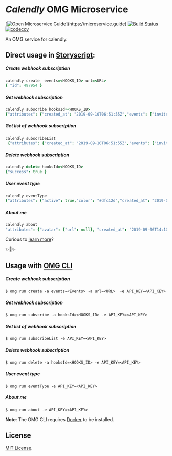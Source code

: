 # _Calendly_ OMG Microservice

[![Open Microservice Guide](https://img.shields.io/badge/OMG%20Enabled-👍-green.svg?)](https://microservice.guide)
[![Build Status](https://travis-ci.com/omg-services/calendly.svg?branch=master)](https://travis-ci.com/omg-services/calendly)
[![codecov](https://codecov.io/gh/omg-services/calendly/branch/master/graph/badge.svg)](https://codecov.io/gh/omg-services/calendly)

An OMG service for calendly.

## Direct usage in [Storyscript](https://storyscript.io/):

##### Create webhook subscription 
```coffee
calendly create  events=<HOOKS_ID> url=<URL> 
{ "id": 497954 }
```
##### Get webhook subscription 
```coffee
calendly subscribe hooksId=<HOOKS_ID>
{"attributes": {"created_at": "2019-09-10T06:51:55Z","events": ["invitee.created"],"state": "active","url": "https://blah.foo/bar"},"id": 497836,"type": "hooks"}
```
##### Get list of webhook subscription
```coffee
calendly subscribeList
 {"attributes": {"created_at": "2019-09-10T06:51:55Z","events": ["invitee.created"],"state": "active",  "url": "https://blah.foo/bar" },"id": 497836,"type": "hooks" }
```
##### Delete webhook subscription
```coffee
calendly delete hooksId=<HOOKS_ID>
{"success": true }
```
##### User event type 
```coffee
calendly eventType
{"attributes": {"active": true,"color": "#dfc12d","created_at": "2019-09-06T14:11:34Z","description": null,"duration": 15,"location":null,"name": "15 Minute Meeting","slug": "15min","updated_at": "2019-09-06T14:11:34Z","url": "https://calendly.com/demot636/15min"},"id": "HFBKCTZQZLEX6CW3","type": "event_types"}
```
##### About me
```coffee
calendly about
"attributes": {"avatar": {"url": null}, "created_at": "2019-09-06T14:10:06Z","email": "demot636@gmail.com","slug": "demot636","timezone": "Asia/Kolkata","updated_at": "2019-09-09T06:36:36Z","url": "https://calendly.com/demot636"},"id": "BAGAC7NEYKNJOTOJ","type": "users"}
```

Curious to [learn more](https://docs.storyscript.io/)?

✨🍰✨

## Usage with [OMG CLI](https://www.npmjs.com/package/omg)

##### Create webhook subscription
```shell
$ omg run create -a events=<Events> -a url=<URL>  -e API_KEY=<API_KEY> 
```
##### Get webhook subscription
```shell
$ omg run subscribe -a hooksId=<HOOKS_ID> -e API_KEY=<API_KEY> 
```
##### Get list of webhook subscription
```shell
$ omg run subscribeList -e API_KEY=<API_KEY> 
```
##### Delete webhook subscription
```shell
$ omg run delete -a hooksId=<HOOKS_ID> -e API_KEY=<API_KEY> 
```
##### User event type
```shell
$ omg run eventType -e API_KEY=<API_KEY> 
```
##### About me
```shell
$ omg run about -e API_KEY=<API_KEY> 
```

**Note**: The OMG CLI requires [Docker](https://docs.docker.com/install/) to be installed.

## License
[MIT License](https://github.com/omg-services/calendly/blob/master/LICENSE).

